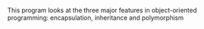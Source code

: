This program looks at the three major features in object-oriented programming: encapsulation, inheritance and polymorphism